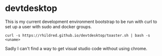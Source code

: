 # devtdesktop
This is my current development environment bootstrap to be run with curl to set up a user with sudo and docker groups.

`curl -s https://rhildred.github.io/devtdesktop/toaster.sh | bash -s <uname>`

Sadly I can't find a way to get visual studio code without using chrome.
